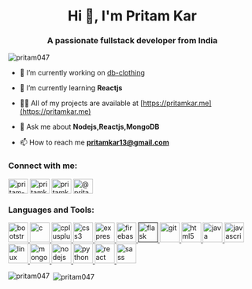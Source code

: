 <h1 align="center">Hi 👋, I'm Pritam Kar</h1>
<h3 align="center">A passionate fullstack developer from India</h3>

<p align="left"> <img src="https://komarev.com/ghpvc/?username=pritam047" alt="pritam047" /> </p>

- 🔭 I’m currently working on [db-clothing](https://github.com/pritam047/db-clothing)

- 🌱 I’m currently learning **Reactjs**

- 👨‍💻 All of my projects are available at [https://pritamkar.me](https://pritamkar.me)

- 💬 Ask me about **Nodejs,Reactjs,MongoDB**

- 📫 How to reach me **pritamkar13@gmail.com**

<p align="left">
<h3 align="left">Connect with me:</h3>
<a href="https://linkedin.com/in/pritam-kar-06b515176" target="blank"><img align="center" src="https://cdn.jsdelivr.net/npm/simple-icons@3.0.1/icons/linkedin.svg" alt="pritam-kar-06b515176" height="30" width="40" /></a>
<a href="https://instagram.com/pritamkar13" target="blank"><img align="center" src="https://cdn.jsdelivr.net/npm/simple-icons@3.0.1/icons/instagram.svg" alt="pritamkar13" height="30" width="40" /></a>
<a href="https://www.hackerrank.com/pritamkar13" target="blank"><img align="center" src="https://cdn.jsdelivr.net/npm/simple-icons@3.0.1/icons/hackerrank.svg" alt="pritamkar13" height="30" width="40" /></a>
<a href="https://www.hackerearth.com/@pritam253" target="blank"><img align="center" src="https://cdn.jsdelivr.net/npm/simple-icons@3.0.1/icons/hackerearth.svg" alt="@pritam253" height="30" width="40" /></a>
</p>

<h3 align="left">Languages and Tools:</h3>
<p align="left"> <a href="https://getbootstrap.com" target="_blank"> <img src="https://devicons.github.io/devicon/devicon.git/icons/bootstrap/bootstrap-plain.svg" alt="bootstrap" width="40" height="40"/> </a> <a href="https://www.cprogramming.com/" target="_blank"> <img src="https://devicons.github.io/devicon/devicon.git/icons/c/c-original.svg" alt="c" width="40" height="40"/> </a> <a href="https://www.w3schools.com/cpp/" target="_blank"> <img src="https://devicons.github.io/devicon/devicon.git/icons/cplusplus/cplusplus-original.svg" alt="cplusplus" width="40" height="40"/> </a> <a href="https://www.w3schools.com/css/" target="_blank"> <img src="https://devicons.github.io/devicon/devicon.git/icons/css3/css3-original-wordmark.svg" alt="css3" width="40" height="40"/> </a> <a href="https://expressjs.com" target="_blank"> <img src="https://devicons.github.io/devicon/devicon.git/icons/express/express-original-wordmark.svg" alt="express" width="40" height="40"/> </a> <a href="https://firebase.google.com/" target="_blank"> <img src="https://www.vectorlogo.zone/logos/firebase/firebase-icon.svg" alt="firebase" width="40" height="40"/> </a> <a href="" target="_blank"> <img src="https://www.vectorlogo.zone/logos/pocoo_flask/pocoo_flask-icon.svg" alt="flask" width="40" height="40"/> </a> <a href="https://git-scm.com/" target="_blank"> <img src="https://www.vectorlogo.zone/logos/git-scm/git-scm-icon.svg" alt="git" width="40" height="40"/> </a> <a href="https://www.w3.org/html/" target="_blank"> <img src="https://devicons.github.io/devicon/devicon.git/icons/html5/html5-original-wordmark.svg" alt="html5" width="40" height="40"/> </a> <a href="https://www.java.com" target="_blank"> <img src="https://devicons.github.io/devicon/devicon.git/icons/java/java-original-wordmark.svg" alt="java" width="40" height="40"/> </a> <a href="https://developer.mozilla.org/en-US/docs/Web/JavaScript" target="_blank"> <img src="https://devicons.github.io/devicon/devicon.git/icons/javascript/javascript-original.svg" alt="javascript" width="40" height="40"/> </a> <a href="https://www.linux.org/" target="_blank"> <img src="https://devicons.github.io/devicon/devicon.git/icons/linux/linux-original.svg" alt="linux" width="40" height="40"/> </a> <a href="https://www.mongodb.com/" target="_blank"> <img src="https://devicons.github.io/devicon/devicon.git/icons/mongodb/mongodb-original-wordmark.svg" alt="mongodb" width="40" height="40"/> </a> <a href="https://nodejs.org" target="_blank"> <img src="https://devicons.github.io/devicon/devicon.git/icons/nodejs/nodejs-original-wordmark.svg" alt="nodejs" width="40" height="40"/> </a> <a href="https://www.python.org" target="_blank"> <img src="https://devicons.github.io/devicon/devicon.git/icons/python/python-original.svg" alt="python" width="40" height="40"/> </a> <a href="https://reactjs.org/" target="_blank"> <img src="https://devicons.github.io/devicon/devicon.git/icons/react/react-original-wordmark.svg" alt="react" width="40" height="40"/> </a> <a href="https://sass-lang.com" target="_blank"> <img src="https://devicons.github.io/devicon/devicon.git/icons/sass/sass-original.svg" alt="sass" width="40" height="40"/> </a> </p>

<p><img align="left" src="https://github-readme-stats.vercel.app/api/top-langs/?username=pritam047&layout=compact" alt="pritam047" /></p>

<p>&nbsp;<img align="center" src="https://github-readme-stats.vercel.app/api?username=pritam047&show_icons=true" alt="pritam047" /></p>

